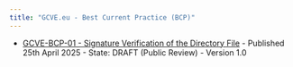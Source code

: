 ```yaml
---
title: "GCVE.eu - Best Current Practice (BCP)"
---
```


- [GCVE-BCP-01 - Signature Verification of the Directory File](./gcve-bcp-01/) - Published 25th April 2025 - State: DRAFT (Public Review) - Version 1.0
